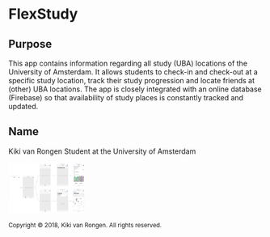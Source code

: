 # FlexStudy

## Purpose
This app contains information regarding all study (UBA) locations of the University of Amsterdam. It allows students to check-in and check-out
at a specific study location, track their study progression and locate friends at (other) UBA locations. The app is closely integrated with an online
database (Firebase) so that availability of study places is constantly tracked and updated. 

## Name
Kiki van Rongen
Student at the University of Amsterdam

<img src=https://github.com/kikivanrongen/FlexStudy/blob/master/doc/Storyboard%20overview.png alt="Storyboard overview" width="150" height="100">

<sup>Copyright © 2018, Kiki van Rongen. All rights reserved.</sup>
